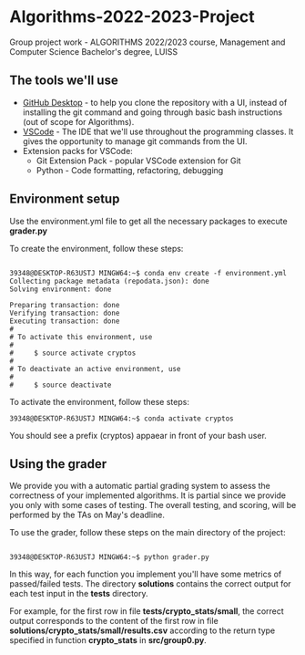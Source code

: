 # Algorithms-2022-2023-Project
Group project work - ALGORITHMS 2022/2023 course, Management and Computer Science Bachelor's degree, LUISS

<h2>The tools we'll use</h2>
<ul>
  <li><a href="https://desktop.github.com/">GitHub Desktop<a> - to help you clone the repository with a UI, instead of installing the git command and going through basic bash instructions (out of scope for Algorithms).</li>
  <li><a href="https://code.visualstudio.com/Download">VSCode</a> - The IDE that we'll use throughout the programming classes. It gives the opportunity to manage git commands from the UI.</li>
  <li>Extension packs for VSCode:
    <ul>
      <li>Git Extension Pack - popular VSCode extension for Git</li>
      <li>Python - Code formatting, refactoring, debugging</li>
    </ul>
  </li>
</ul>
<h2>Environment setup</h2>
Use the environment.yml file to get all the necessary packages to execute <b>grader.py</b>

To create the environment, follow these steps:
```console

39348@DESKTOP-R63USTJ MINGW64:~$ conda env create -f environment.yml
Collecting package metadata (repodata.json): done
Solving environment: done

Preparing transaction: done
Verifying transaction: done
Executing transaction: done
#
# To activate this environment, use
#
#     $ source activate cryptos
#
# To deactivate an active environment, use
#
#     $ source deactivate
```
To activate the environment, follow these steps:
```console
39348@DESKTOP-R63USTJ MINGW64:~$ conda activate cryptos
```
You should see a prefix (cryptos) appaear in front of your bash user.

<h2>Using the grader</h2>
We provide you with a automatic partial grading system to assess the correctness of your implemented algorithms. It is partial since we provide you only with some cases of testing. The overall testing, and scoring, will be performed by the TAs on May's deadline.

To use the grader, follow these steps on the main directory of the project:
```console

39348@DESKTOP-R63USTJ MINGW64:~$ python grader.py
```
In this way, for each function you implement you'll have some metrics of passed/failed tests. 
The directory <b>solutions</b> contains the correct output for each test input in the <b>tests</b> directory.

For example, for the first row in file <b>tests/crypto_stats/small</b>, the correct output corresponds to the content of the first row in file <b>solutions/crypto_stats/small/results.csv</b> according to the return type specified in function <b>crypto_stats</b> in <b>src/group0.py</b>. 
